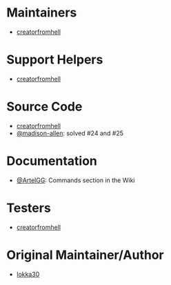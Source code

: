 # Maintainers
* [creatorfromhell](https://github.com/creatorfromhell)

# Support Helpers
* [creatorfromhell](https://github.com/creatorfromhell)

# Source Code
* [creatorfromhell](https://github.com/creatorfromhell)
* [@madison-allen](https://github.com/madison-allen): solved #24 and #25

# Documentation
* [@ArtelGG](https://github.com/ArtelGG/): Commands section in the Wiki

# Testers
* [creatorfromhell](https://github.com/creatorfromhell)

# Original Maintainer/Author
* [lokka30](https://github.com/lokka30/)